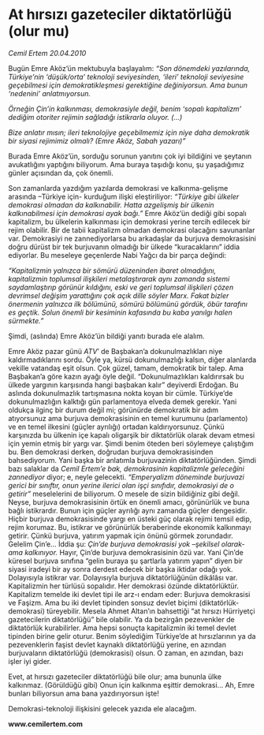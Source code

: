 # At hırsızı gazeteciler diktatörlüğü (olur mu)

*Cemil Ertem 20.04.2010*

<div class="yazi"><p>Bugün Emre Aköz’ün mektubuyla başlayalım: <i>“Son dönemdeki yazılarında, Türkiye’nin ‘düşük/orta’ teknoloji seviyesinden, ‘ileri’ teknoloji seviyesine geçebilmesi için demokratikleşmesi gerektiğine değiniyorsun. Ama bunun ‘nedenini’ anlatmıyorsun. </i></p>
<p><i>Örneğin Çin’in kalkınması, demokrasiyle değil, benim </i><i>‘sopalı kapitalizm’ dediğim otoriter rejimin sağladığı istikrarla oluyor. (...)</i></p>
<p><i>Bize anlatır mısın; ileri teknolojiye geçebilmemiz için niye daha demokratik bir siyasi rejimimiz olmalı? (Emre Aköz, Sabah yazarı)”</i></p>
<p>Burada Emre Aköz’ün, sorduğu sorunun yanıtını çok iyi bildiğini ve şeytanın avukatlığını yaptığını biliyorum. Ama buraya taşıdığı konu, şu yaşadığımız günler açısından da, çok önemli. </p>
<p>Son zamanlarda yazdığım yazılarda demokrasi ve kalkınma-gelişme arasında –Türkiye için- kurduğum ilişki eleştiriliyor: <i>“Türkiye gibi ülkeler demokrasi olmadan da kalkınabilir. Hatta azgelişmiş bir ülkenin kalkınabilmesi için demokrasi ayak bağı.”</i> Emre Aköz’ün dediği gibi sopalı kapitalizm, bu ülkelerin kalkınması için demokrasi yerine tercih edilecek bir rejim olabilir. Bir de tabii kapitalizm olmadan demokrasi olacağını savunanlar var. Demokrasiyi ne zannediyorlarsa bu arkadaşlar da burjuva demokrasisini doğru dürüst bir tek burjuvanın olmadığı bir ülkede “kuracaklarını” iddia ediyorlar. Bu meseleye geçenlerde Nabi Yağcı da bir parça değindi: </p>
<p><i>“Kapitalizmin yalnızca bir sömürü düzeninden ibaret olmadığını, kapitalizmin toplu</i><i>msal ilişkileri metalaştırarak aynı zamanda sistemi saydamlaştırıp görünür kıldığını, eski ve geri toplumsal ilişkileri çözen devrimsel değişim yarattığını çok açık dille söyler Marx. Fakat bizler önermenin yalnızca ilk bölümünü, sömürü bölümünü gördük, öbür tarafını es geçtik. Solun önemli bir kesiminin kafasında bu kaba yanılgı halen sürmekte.” </i></p>
<p>Şimdi, (aslında) Emre Aköz’ün bildiği yanıtı burada ele alalım. </p>
<p>Emre Aköz pazar günü <i>ATV</i>’ de Başbakan’a dokunulmazlıkları niye kaldırmadıklarını sordu. Öyle ya, kürsü dokunulmazlığı kalsın, diğer alanlarda vekille vatandaş eşit olsun. Çok güzel, tamam, demokratik bir talep. Ama Başbakan’a göre kazın ayağı öyle değil. “Dokunulmazlıkları kaldırırsak bu ülkede yargının karşısında hangi başbakan kalır” deyiverdi Erdoğan. Bu aslında dokunulmazlık tartışmasına nokta koyan bir cümle. Türkiye’de dokunulmazlığın kalktığı gün parlamentoya elveda demek gerekir. Yani oldukça ilginç bir durum değil mi; görünürde demokratik bir adım atıyorsunuz ama burjuva demokrasisinin en temel kurumunu (parlamento) ve en temel ilkesini (güçler ayrılığı) ortadan kaldırıyorsunuz. Çünkü karşınızda bu ülkenin içe kapalı oligarşik bir diktatörlük olarak devam etmesi için yemin etmiş bir yargı var. Şimdi benim öteden beri söylemeye çalıştığım bu. Ben demokrasi derken, doğrudan burjuva demokrasisinden bahsediyorum. Yani başka bir anlatımla burjuvazinin diktatörlüğünden. Şimdi bazı salaklar da <i>Cemil Ertem’e bak, demokrasinin kapitalizmle geleceğini zannediyor </i>diyor; e, neyle gelecekti. <i>“Emperyalizm döneminde burjuvazi gerici bir sınıftır, onun yerine ilerici olan işçi sınıfıdır, demokrasiyi de o getirir”</i> meselelerini de biliyorum. O mesele de sizin bildiğiniz gibi değil. Neyse, burjuva demokrasisinin örtük en önemli amacı, görünürlük ve buna bağlı istikrardır. Bunun için güçler ayrılığı aynı zamanda güçler dengesidir. Hiçbir burjuva demokrasisinde yargı en üsteki güç olarak rejimi temsil edip, rejim korumaz. Bu, istikrar ve görünürlük beraberinde ekonomik kalkınmayı getirir. Çünkü burjuva, yatırım yapmak için önünü görmek zorundadır. Gelelim Çin’e... İddia şu: <i>Çin’de burjuva demokrasisi yok –şekilsel olarak- ama kalkınıyor.</i> Hayır, Çin’de burjuva demokrasisinin özü var. Yani Çin’de küresel burjuva sınıfına “gelin buraya şu şartlarla yatırım yapın” diyen bir siyasi iradeyi bir ay sonra derdest edecek bir başka iktidar odağı yok. Dolayısıyla istikrar var. Dolayısıyla burjuva diktatörlüğünün dikâlâsı var. Kapitalizmin her türlüsü sopalıdır. Her demokrasi özünde diktatörlüktür. Kapitalizm temelde iki devlet tipi ile arz-ı endam eder: Burjuva demokrasisi ve Faşizm. Ama bu iki devlet tipinden sonsuz devlet biçimi (diktatörlük-demokrasi) türeyebilir. Mesela Ahmet Altan’ın bahsettiği “at hırsızı Hürriyetçi gazetecilerin diktatörlüğü” bile olabilir. Ya da bezirgân pezevenkler de diktatörlük kurabilirler. Ama hepsi sonuçta kapitalizmin iki temel devlet tipinden birine gelir oturur. Benim söylediğim Türkiye’de at hırsızlarının ya da pezevenklerin faşist devlet kaynaklı diktatörlüğü yerine, en azından burjuvaların diktatörlüğü (demokrasisi) olsun. O zaman, en azından, bazı işler iyi gider. </p>
<p>Evet, at hırsızı gazeteciler diktatörlüğü bile olur; ama bununla ülke kalkınmaz. (Görüldüğü gibi) Onun için kalkınma eşittir demokrasi... Ah, Emre bunları biliyorsun ama bana yazdırıyorsun işte! </p>
<p>Demokrasi-teknoloji ilişkisini gelecek yazıda ele alacağım.</p>
<p><b>www.cemilertem.com</b></p></div>
